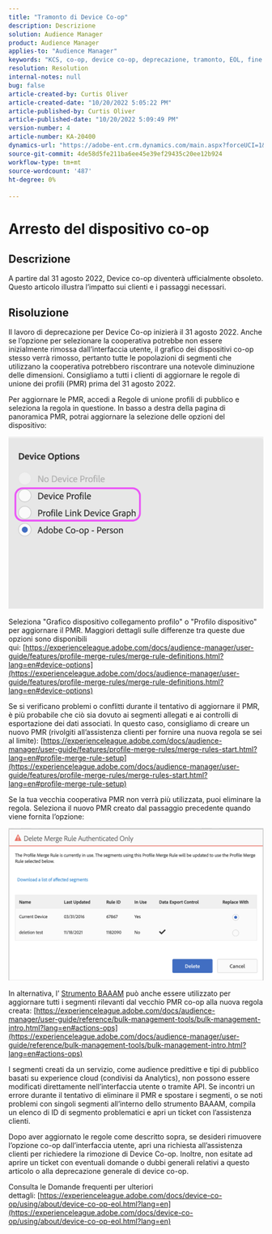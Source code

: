 ```yaml
---
title: "Tramonto di Device Co-op"
description: Descrizione
solution: Audience Manager
product: Audience Manager
applies-to: "Audience Manager"
keywords: "KCS, co-op, device co-op, deprecazione, tramonto, EOL, fine vita, PMR, regola di unione dei profili, unione dei dispositivi, profilo dispositivo"
resolution: Resolution
internal-notes: null
bug: false
article-created-by: Curtis Oliver
article-created-date: "10/20/2022 5:05:22 PM"
article-published-by: Curtis Oliver
article-published-date: "10/20/2022 5:09:49 PM"
version-number: 4
article-number: KA-20400
dynamics-url: "https://adobe-ent.crm.dynamics.com/main.aspx?forceUCI=1&pagetype=entityrecord&etn=knowledgearticle&id=d066325f-9950-ed11-bba2-0022480868ff"
source-git-commit: 4de58d5fe211ba6ee45e39ef29435c20ee12b924
workflow-type: tm+mt
source-wordcount: '487'
ht-degree: 0%

---
```


# Arresto del dispositivo co-op

## Descrizione

A partire dal 31 agosto 2022, Device co-op diventerà ufficialmente obsoleto. Questo articolo illustra l’impatto sui clienti e i passaggi necessari. 

## Risoluzione


Il lavoro di deprecazione per Device Co-op inizierà il 31 agosto 2022. Anche se l’opzione per selezionare la cooperativa potrebbe non essere inizialmente rimossa dall’interfaccia utente, il grafico dei dispositivi co-op stesso verrà rimosso, pertanto tutte le popolazioni di segmenti che utilizzano la cooperativa potrebbero riscontrare una notevole diminuzione delle dimensioni. Consigliamo a tutti i clienti di aggiornare le regole di unione dei profili (PMR) prima del 31 agosto 2022.

Per aggiornare le PMR, accedi a Regole di unione profili di pubblico e seleziona la regola in questione. In basso a destra della pagina di panoramica PMR, potrai aggiornare la selezione delle opzioni del dispositivo:

![](assets/29cf3d52-d61f-ed11-b83e-0022480868ff.png)

Seleziona &quot;Grafico dispositivo collegamento profilo&quot; o &quot;Profilo dispositivo&quot; per aggiornare il PMR. Maggiori dettagli sulle differenze tra queste due opzioni sono disponibili qui: [https://experienceleague.adobe.com/docs/audience-manager/user-guide/features/profile-merge-rules/merge-rule-definitions.html?lang=en#device-options](https://experienceleague.adobe.com/docs/audience-manager/user-guide/features/profile-merge-rules/merge-rule-definitions.html?lang=en#device-options)

Se si verificano problemi o conflitti durante il tentativo di aggiornare il PMR, è più probabile che ciò sia dovuto ai segmenti allegati e ai controlli di esportazione dei dati associati. In questo caso, consigliamo di creare un nuovo PMR (rivolgiti all’assistenza clienti per fornire una nuova regola se sei al limite): [https://experienceleague.adobe.com/docs/audience-manager/user-guide/features/profile-merge-rules/merge-rules-start.html?lang=en#profile-merge-rule-setup](https://experienceleague.adobe.com/docs/audience-manager/user-guide/features/profile-merge-rules/merge-rules-start.html?lang=en#profile-merge-rule-setup)

Se la tua vecchia cooperativa PMR non verrà più utilizzata, puoi eliminare la regola. Seleziona il nuovo PMR creato dal passaggio precedente quando viene fornita l’opzione:

![](assets/82d7968f-9950-ed11-bba2-0022480868ff.png)

In alternativa, l’ [Strumento BAAAM](https://experienceleague.adobe.com/docs/audience-manager/user-guide/reference/bulk-management-tools/bulk-management-intro.html?lang=en) può anche essere utilizzato per aggiornare tutti i segmenti rilevanti dal vecchio PMR co-op alla nuova regola creata: [https://experienceleague.adobe.com/docs/audience-manager/user-guide/reference/bulk-management-tools/bulk-management-intro.html?lang=en#actions-ops](https://experienceleague.adobe.com/docs/audience-manager/user-guide/reference/bulk-management-tools/bulk-management-intro.html?lang=en#actions-ops)

I segmenti creati da un servizio, come audience predittive e tipi di pubblico basati su experience cloud (condivisi da Analytics), non possono essere modificati direttamente nell’interfaccia utente o tramite API. Se incontri un errore durante il tentativo di eliminare il PMR e spostare i segmenti, o se noti problemi con singoli segmenti all’interno dello strumento BAAAM, compila un elenco di ID di segmento problematici e apri un ticket con l’assistenza clienti. 

Dopo aver aggiornato le regole come descritto sopra, se desideri rimuovere l’opzione co-op dall’interfaccia utente, apri una richiesta all’assistenza clienti per richiedere la rimozione di Device Co-op. Inoltre, non esitate ad aprire un ticket con eventuali domande o dubbi generali relativi a questo articolo o alla deprecazione generale di device co-op.

Consulta le Domande frequenti per ulteriori dettagli: [https://experienceleague.adobe.com/docs/device-co-op/using/about/device-co-op-eol.html?lang=en](https://experienceleague.adobe.com/docs/device-co-op/using/about/device-co-op-eol.html?lang=en)
